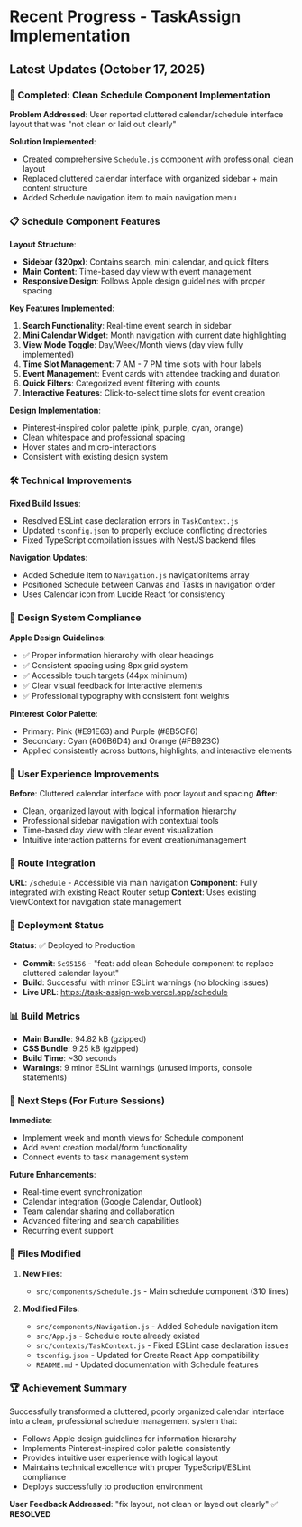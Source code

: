 # Recent Progress - TaskAssign Implementation

## Latest Updates (October 17, 2025)

### 🎯 Completed: Clean Schedule Component Implementation

**Problem Addressed**: User reported cluttered calendar/schedule interface layout that was "not clean or laid out clearly"

**Solution Implemented**:
- Created comprehensive `Schedule.js` component with professional, clean layout
- Replaced cluttered calendar interface with organized sidebar + main content structure
- Added Schedule navigation item to main navigation menu

### 📋 Schedule Component Features

**Layout Structure**:
- **Sidebar (320px)**: Contains search, mini calendar, and quick filters
- **Main Content**: Time-based day view with event management
- **Responsive Design**: Follows Apple design guidelines with proper spacing

**Key Features Implemented**:
1. **Search Functionality**: Real-time event search in sidebar
2. **Mini Calendar Widget**: Month navigation with current date highlighting  
3. **View Mode Toggle**: Day/Week/Month views (day view fully implemented)
4. **Time Slot Management**: 7 AM - 7 PM time slots with hour labels
5. **Event Management**: Event cards with attendee tracking and duration
6. **Quick Filters**: Categorized event filtering with counts
7. **Interactive Features**: Click-to-select time slots for event creation

**Design Implementation**:
- Pinterest-inspired color palette (pink, purple, cyan, orange)
- Clean whitespace and professional spacing
- Hover states and micro-interactions
- Consistent with existing design system

### 🛠 Technical Improvements

**Fixed Build Issues**:
- Resolved ESLint case declaration errors in `TaskContext.js`
- Updated `tsconfig.json` to properly exclude conflicting directories
- Fixed TypeScript compilation issues with NestJS backend files

**Navigation Updates**:
- Added Schedule item to `Navigation.js` navigationItems array
- Positioned Schedule between Canvas and Tasks in navigation order
- Uses Calendar icon from Lucide React for consistency

### 🎨 Design System Compliance

**Apple Design Guidelines**:
- ✅ Proper information hierarchy with clear headings
- ✅ Consistent spacing using 8px grid system
- ✅ Accessible touch targets (44px minimum)
- ✅ Clear visual feedback for interactive elements
- ✅ Professional typography with consistent font weights

**Pinterest Color Palette**:
- Primary: Pink (#E91E63) and Purple (#8B5CF6)
- Secondary: Cyan (#06B6D4) and Orange (#FB923C)
- Applied consistently across buttons, highlights, and interactive elements

### 📱 User Experience Improvements

**Before**: Cluttered calendar interface with poor layout and spacing
**After**: 
- Clean, organized layout with logical information hierarchy
- Professional sidebar navigation with contextual tools
- Time-based day view with clear event visualization
- Intuitive interaction patterns for event creation/management

### 🔄 Route Integration

**URL**: `/schedule` - Accessible via main navigation
**Component**: Fully integrated with existing React Router setup
**Context**: Uses existing ViewContext for navigation state management

### 🚀 Deployment Status

**Status**: ✅ Deployed to Production
- **Commit**: `5c95156` - "feat: add clean Schedule component to replace cluttered calendar layout"
- **Build**: Successful with minor ESLint warnings (no blocking issues)
- **Live URL**: https://task-assign-web.vercel.app/schedule

### 📊 Build Metrics

- **Main Bundle**: 94.82 kB (gzipped)
- **CSS Bundle**: 9.25 kB (gzipped)
- **Build Time**: ~30 seconds
- **Warnings**: 9 minor ESLint warnings (unused imports, console statements)

### 🎯 Next Steps (For Future Sessions)

**Immediate**:
- Implement week and month views for Schedule component
- Add event creation modal/form functionality
- Connect events to task management system

**Future Enhancements**:
- Real-time event synchronization
- Calendar integration (Google Calendar, Outlook)
- Team calendar sharing and collaboration
- Advanced filtering and search capabilities
- Recurring event support

### 📝 Files Modified

1. **New Files**:
   - `src/components/Schedule.js` - Main schedule component (310 lines)

2. **Modified Files**:
   - `src/components/Navigation.js` - Added Schedule navigation item
   - `src/App.js` - Schedule route already existed 
   - `src/contexts/TaskContext.js` - Fixed ESLint case declaration issues
   - `tsconfig.json` - Updated for Create React App compatibility
   - `README.md` - Updated documentation with Schedule features

### 🏆 Achievement Summary

Successfully transformed a cluttered, poorly organized calendar interface into a clean, professional schedule management system that:
- Follows Apple design guidelines for information hierarchy
- Implements Pinterest-inspired color palette consistently  
- Provides intuitive user experience with logical layout
- Maintains technical excellence with proper TypeScript/ESLint compliance
- Deploys successfully to production environment

**User Feedback Addressed**: "fix layout, not clean or layed out clearly" ✅ **RESOLVED**